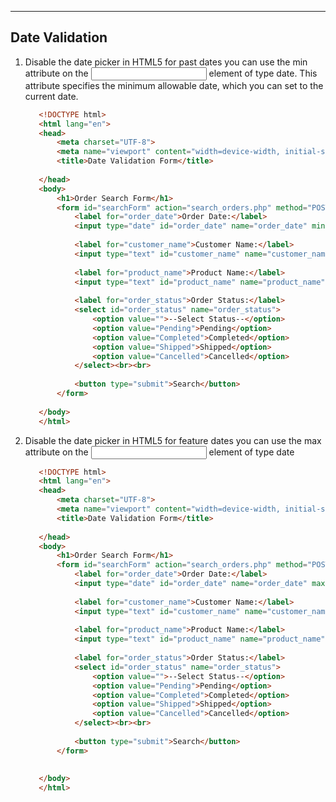 ----------------------------------------------------
**Date Validation**
----------------------------------------------------
1. Disable the date picker in HTML5 for past dates you can use the min attribute on the <input> element of type date. This attribute specifies the minimum allowable date, which you can set to the current date.
   ```html
      <!DOCTYPE html>
      <html lang="en">
      <head>
          <meta charset="UTF-8">
          <meta name="viewport" content="width=device-width, initial-scale=1.0">
          <title>Date Validation Form</title>
          
      </head>
      <body>
          <h1>Order Search Form</h1>
          <form id="searchForm" action="search_orders.php" method="POST">
              <label for="order_date">Order Date:</label>
              <input type="date" id="order_date" name="order_date" min="<?= date('Y-m-d') ?>"><br><br>
              
              <label for="customer_name">Customer Name:</label>
              <input type="text" id="customer_name" name="customer_name"><br><br>
              
              <label for="product_name">Product Name:</label>
              <input type="text" id="product_name" name="product_name"><br><br>
              
              <label for="order_status">Order Status:</label>
              <select id="order_status" name="order_status">
                  <option value="">--Select Status--</option>
                  <option value="Pending">Pending</option>
                  <option value="Completed">Completed</option>
                  <option value="Shipped">Shipped</option>
                  <option value="Cancelled">Cancelled</option>
              </select><br><br>
              
              <button type="submit">Search</button>
          </form>    
          
      </body>
      </html>
2. Disable the date picker in HTML5 for feature dates you can use the max attribute on the <input> element of type date
   ```html
      <!DOCTYPE html>
      <html lang="en">
      <head>
          <meta charset="UTF-8">
          <meta name="viewport" content="width=device-width, initial-scale=1.0">
          <title>Date Validation Form</title>
          
      </head>
      <body>
          <h1>Order Search Form</h1>
          <form id="searchForm" action="search_orders.php" method="POST">
              <label for="order_date">Order Date:</label>
              <input type="date" id="order_date" name="order_date" max="<?= date('Y-m-d') ?>"><br><br>
              
              <label for="customer_name">Customer Name:</label>
              <input type="text" id="customer_name" name="customer_name"><br><br>
              
              <label for="product_name">Product Name:</label>
              <input type="text" id="product_name" name="product_name"><br><br>
              
              <label for="order_status">Order Status:</label>
              <select id="order_status" name="order_status">
                  <option value="">--Select Status--</option>
                  <option value="Pending">Pending</option>
                  <option value="Completed">Completed</option>
                  <option value="Shipped">Shipped</option>
                  <option value="Cancelled">Cancelled</option>
              </select><br><br>
              
              <button type="submit">Search</button>
          </form>
      
          
      </body>
      </html>


   
